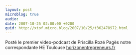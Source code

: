 ```yaml
---
layout: post
microblog: true
audio: 
date: 2007-10-25 02:00:00 +0200
guid: http://xtof.micro.blog/2007/10/25/t362478972.html
---
```

Posté le premier video-podcast de Priscilla Rozé Pagès notre correspondante HE Toulouse [horizonentrepreneurs.fr](http://horizonentrepreneurs.fr/)
